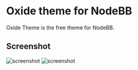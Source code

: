 # Oxide theme for NodeBB

Oxide Theme is the free theme for NodeBB.

## Screenshot

![screenshot](https://raw.githubusercontent.com/youhosi/nodebb-theme-oxide/master/img/screenshot.png "Strona Główna Oxide Polska")
![screenshot](https://raw.githubusercontent.com/youhosi/nodebb-theme-oxide/master/img/screenshot2.png "Widok tematów")